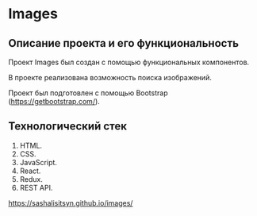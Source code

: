 # Images

## Описание проекта и его функциональность

Проект Images был создан с помощью функциональных компонентов.

В проекте реализована возможность поиска изображений.

Проект был подготовлен с помощью Bootstrap (https://getbootstrap.com/).

## Технологический стек

1. HTML.
2. CSS.
3. JavaScript.
4. React.
5. Redux.
6. REST API.

https://sashalisitsyn.github.io/images/
